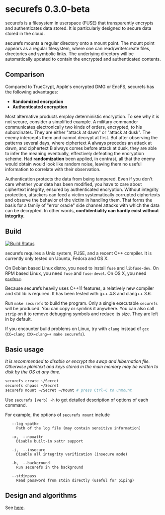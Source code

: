 # securefs 0.3.0-beta

securefs is a filesystem in userspace (FUSE) that transparently encrypts and authenticates data stored. It is particularly designed to secure data stored in the cloud.

securefs mounts a regular directory onto a mount point. The mount point appears as a regular filesystem, where one can read/write/create files, directories and symbolic links. The underlying directory will be automatically updated to contain the encrypted and authenticated contents.

## Comparison

Compared to TrueCrypt, Apple's encrypted DMG or EncFS, securefs has the following advantages:

* __Randomized encryption__
* __Authenticated encryption__

Most alternative products employ deterministic encryption. To see why it is not secure, consider a simplified example. A military commander communicates electronically two kinds of orders, encrypted, to his subordinates. They are either "attack at dawn" or "attack at dusk". The enemy intercepts them and cannot decrypt at first. But after observing the patterns several days, where ciphertext A always precedes an attack at dawn, and ciphertext B always comes before attack at dusk, they are able to infer the meaning eventually, effectively defeating the encryption scheme. Had **randomization** been applied, in contrast, all that the enemy would obtain would look like random noise, leaving them no useful information to correlate with their observation.

Authentication protects the data from being tampered. Even if you don't care whether your data has been modified, you have to care about ciphertext integrity, ensured by authenticated encryption. Without integrity protection, attackers can feed a victim systematically corrupted ciphertexts and observe the behavior of the victim in handling them. That forms the basis for a family of "error oracle" side channel attacks with which the data can be decrypted. In other words, **confidentiality can hardly exist without integrity**.

## Build

[![Build Status](https://api.travis-ci.org/netheril96/securefs.svg?branch=master)](https://travis-ci.org/netheril96/securefs)

securefs requires a Unix system, FUSE, and a recent C++ compiler. It is currently only tested on Ubuntu, Fedora and OS X.

On Debian based Linux distro, you need to install `fuse` and `libfuse-dev`. On RPM based Linux, you need `fuse` and `fuse-devel`. On OS X, you need [`osxfuse`](https://osxfuse.github.io).

Because securefs heavily uses C++11 features, a relatively new compiler and std lib is required. It has been tested with g++ 4.8 and clang++ 3.6.

Run `make securefs` to build the program. Only a single executable `securefs` will be produced. You can copy or symlink it anywhere. You can also call `strip` on it to remove debugging symbols and reduce its size. They are left in by default.

If you encounter build problems on Linux, try with `clang` instead of `gcc` (`CC=clang CXX=clang++ make securefs`).

## Basic usage

*It is recommended to disable or encrypt the swap and hibernation file. Otherwise plaintext and keys stored in the main memory may be written to disk by the OS at any time.*

```bash
securefs create ~/Secret
securefs chpass ~/Secret
securefs mount ~/Secret ~/Mount # press Ctrl-C to unmount
```

Use `securefs [verb] -h` to get detailed description of options of each command.

For example, the options of `securefs mount` include

```
   --log <path>
     Path of the log file (may contain sensitive information)

   -x,  --noxattr
     Disable built-in xattr support

   -i,  --insecure
     Disable all integrity verification (insecure mode)

   -b,  --background
     Run securefs in the background

   --stdinpass
     Read password from stdin directly (useful for piping)
```

## Design and algorithms

See [here](docs/design.md).

